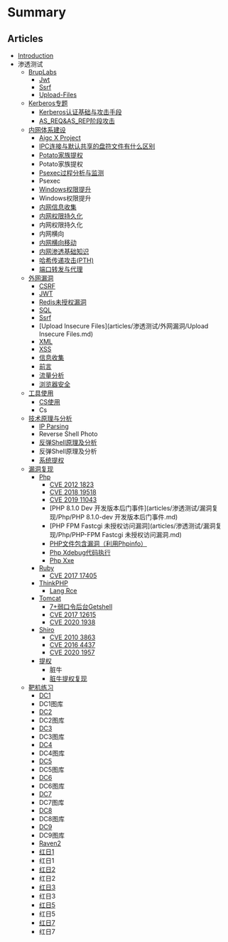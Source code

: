 # Summary

## Articles
* [Introduction](README.md)
* 渗透测试
    * [BrupLabs](articles/渗透测试/bruplabs/)
        * [Jwt](articles/渗透测试/bruplabs/Jwt.md)
        * [Ssrf](articles/渗透测试/bruplabs/Ssrf.md)
        * [Upload-Files](articles/渗透测试/bruplabs/upload-files.md)
    * [Kerberos专题](articles/渗透测试/Kerbros专题/)
        * [Kerberos认证基础与攻击手段](articles/渗透测试/Kerberos专题/Kerberos认证基础.md)
        * [AS_REQ&AS_REP阶段攻击](articles/渗透测试/Kerberos专题/AS_REQ&AS_REP阶段攻击.md)
    * [内网体系建设](articles/渗透测试/内网体系建设/)
        * [Aigc X Project](articles/渗透测试/内网体系建设/Aigc-X-project.md)
        * [IPC连接与默认共享的盘符文件有什么区别](articles/渗透测试/内网体系建设/IPC连接与默认共享的盘符文件有什么区别.md)
        * [Potato家族提权](articles/渗透测试/内网体系建设/Potato家族提权.md)
        * Potato家族提权
        * [Psexec过程分析与监测](articles/渗透测试/内网体系建设/Psexec过程分析与监测.md)
        * Psexec
        * [Windows权限提升](articles/渗透测试/内网体系建设/windows权限提升.md)
        * Windows权限提升
        * [内网信息收集](articles/渗透测试/内网体系建设/内网信息收集.md)
        * [内网权限持久化](articles/渗透测试/内网体系建设/内网权限持久化.md)
        * 内网权限持久化
        * 内网横向
        * [内网横向移动](articles/渗透测试/内网体系建设/内网横向移动.md)
        * [内网渗透基础知识](articles/渗透测试/内网体系建设/内网渗透基础知识.md)
        * [哈希传递攻击(PTH)](articles/渗透测试/内网体系建设/哈希传递攻击(PTH).md)
        * [端口转发与代理](articles/渗透测试/内网体系建设/端口转发与代理.md)
    * [外网漏洞](articles/渗透测试/外网漏洞/)
        * [CSRF](articles/渗透测试/外网漏洞/CSRF.md)
        * [JWT](articles/渗透测试/外网漏洞/JWT.md)
        * [Redis未授权漏洞](articles/渗透测试/外网漏洞/Redis未授权漏洞.md)
        * [SQL](articles/渗透测试/外网漏洞/SQL.md)
        * [Ssrf](articles/渗透测试/外网漏洞/Ssrf.md)
        * [Upload Insecure Files](articles/渗透测试/外网漏洞/Upload Insecure Files.md)
        * [XML](articles/渗透测试/外网漏洞/XML.md)
        * [XSS](articles/渗透测试/外网漏洞/XSS.md)
        * [信息收集](articles/渗透测试/外网漏洞/信息收集.md)
        * [前言](articles/渗透测试/外网漏洞/前言.md)
        * [流量分析](articles/渗透测试/外网漏洞/流量分析.md)
        * [浏览器安全](articles/渗透测试/外网漏洞/浏览器安全.md)
    * [工具使用](articles/渗透测试/工具使用/)
        * [CS使用](articles/渗透测试/工具使用/CS使用.md)
        * Cs
    * [技术原理与分析](articles/渗透测试/技术原理与分析/)
        * [IP Parsing](articles/渗透测试/技术原理与分析/IP_parsing.md)
        * Reverse Shell Photo
        * [反弹Shell原理及分析](articles/渗透测试/技术原理与分析/反弹shell原理及分析.md)
        * 反弹Shell原理及分析
        * [系统提权](articles/渗透测试/技术原理与分析/系统提权.md)
    * [漏洞复现](articles/渗透测试/漏洞复现/)
        * [Php](articles/渗透测试/漏洞复现/Php/)
            * [CVE 2012 1823](articles/渗透测试/漏洞复现/Php/CVE-2012-1823.md)
            * [CVE 2018 19518](articles/渗透测试/漏洞复现/Php/CVE-2018-19518.md)
            * [CVE 2019 11043](articles/渗透测试/漏洞复现/Php/CVE-2019-11043.md)
            * [PHP 8.1.0 Dev 开发版本后门事件](articles/渗透测试/漏洞复现/Php/PHP 8.1.0-dev 开发版本后门事件.md)
            * [PHP FPM Fastcgi 未授权访问漏洞](articles/渗透测试/漏洞复现/Php/PHP-FPM Fastcgi 未授权访问漏洞.md)
            * [PHP文件包含漏洞（利用Phpinfo）](articles/渗透测试/漏洞复现/Php/PHP文件包含漏洞（利用phpinfo）.md)
            * [Php Xdebug代码执行](articles/渗透测试/漏洞复现/Php/php-xdebug代码执行.md)
            * [Php Xxe](articles/渗透测试/漏洞复现/Php/php-xxe.md)
        * [Ruby](articles/渗透测试/漏洞复现/Ruby/)
            * [CVE 2017 17405](articles/渗透测试/漏洞复现/Ruby/CVE-2017-17405.md)
        * [ThinkPHP](articles/渗透测试/漏洞复现/ThinkPHP/)
            * [Lang Rce](articles/渗透测试/漏洞复现/ThinkPHP/lang-rce.md)
        * [Tomcat](articles/渗透测试/漏洞复现/Tomcat/)
            * [7+弱口令后台Getshell](articles/渗透测试/漏洞复现/Tomcat/7+弱口令后台getshell.md)
            * [CVE 2017 12615](articles/渗透测试/漏洞复现/Tomcat/CVE-2017-12615.md)
            * [CVE 2020 1938](articles/渗透测试/漏洞复现/Tomcat/CVE-2020-1938.md)
        * [Shiro](articles/渗透测试/漏洞复现/shiro/)
            * [CVE 2010 3863](articles/渗透测试/漏洞复现/shiro/CVE-2010-3863.md)
            * [CVE 2016 4437](articles/渗透测试/漏洞复现/shiro/CVE-2016-4437.md)
            * [CVE 2020 1957](articles/渗透测试/漏洞复现/shiro/CVE-2020-1957.md)
        * [提权](articles/渗透测试/漏洞复现/提权/)
            * 脏牛
            * [脏牛提权复现](articles/渗透测试/漏洞复现/提权/脏牛提权复现.md)
    * [靶机练习](articles/渗透测试/靶机练习/)
        * [DC1](articles/渗透测试/靶机练习/DC1.md)
        * DC1图库
        * [DC2](articles/渗透测试/靶机练习/DC2.md)
        * DC2图库
        * [DC3](articles/渗透测试/靶机练习/DC3.md)
        * DC3图库
        * [DC4](articles/渗透测试/靶机练习/DC4.md)
        * DC4图库
        * [DC5](articles/渗透测试/靶机练习/DC5.md)
        * DC5图库
        * [DC6](articles/渗透测试/靶机练习/DC6.md)
        * DC6图库
        * [DC7](articles/渗透测试/靶机练习/DC7.md)
        * DC7图库
        * [DC8](articles/渗透测试/靶机练习/DC8.md)
        * DC8图库
        * [DC9](articles/渗透测试/靶机练习/DC9.md)
        * DC9图库
        * [Raven2](articles/渗透测试/靶机练习/Raven2.md)
        * [红日1](articles/渗透测试/靶机练习/红日1.md)
        * 红日1
        * [红日2](articles/渗透测试/靶机练习/红日2.md)
        * 红日2
        * [红日3](articles/渗透测试/靶机练习/红日3.md)
        * 红日3
        * [红日5](articles/渗透测试/靶机练习/红日5.md)
        * 红日5
        * [红日7](articles/渗透测试/靶机练习/红日7.md)
        * 红日7

